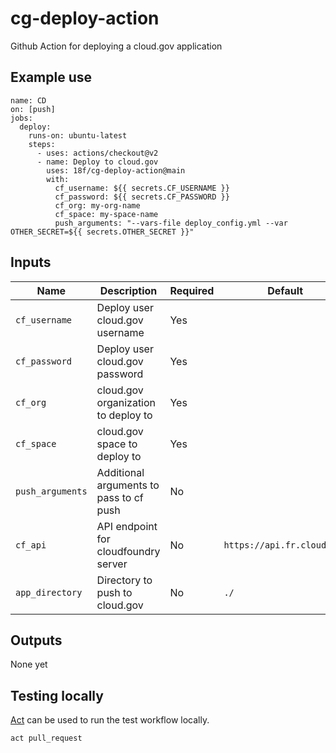 # cg-deploy-action

Github Action for deploying a cloud.gov application

## Example use

```
name: CD
on: [push]
jobs:
  deploy:
    runs-on: ubuntu-latest
    steps:
      - uses: actions/checkout@v2
      - name: Deploy to cloud.gov
        uses: 18f/cg-deploy-action@main
        with:
          cf_username: ${{ secrets.CF_USERNAME }}
          cf_password: ${{ secrets.CF_PASSWORD }}
          cf_org: my-org-name
          cf_space: my-space-name
          push_arguments: "--vars-file deploy_config.yml --var OTHER_SECRET=${{ secrets.OTHER_SECRET }}"
```

## Inputs

| Name | Description | Required | Default |
| ---- | ----------- | -------- | ------- |
| `cf_username` | Deploy user cloud.gov username | Yes | |
| `cf_password` | Deploy user cloud.gov password | Yes | |
| `cf_org` | cloud.gov organization to deploy to | Yes | |
| `cf_space` | cloud.gov space to deploy to | Yes | |
| `push_arguments` | Additional arguments to pass to cf push | No | |
| `cf_api` | API endpoint for cloudfoundry server | No | `https://api.fr.cloud.gov` |
| `app_directory` | Directory to push to cloud.gov | No | `./` |

## Outputs

None yet

## Testing locally

[Act](https://github.com/nektos/act) can be used to run the test workflow locally.

`act pull_request`
